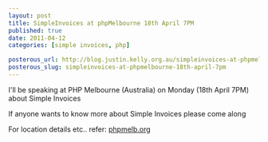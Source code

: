 ```yaml
--- 
layout: post
title: SimpleInvoices at phpMelbourne 18th April 7PM
published: true
date: 2011-04-12
categories: [simple invoices, php]

posterous_url: http://blog.justin.kelly.org.au/simpleinvoices-at-phpmelbourne-18th-april-7pm
posterous_slug: simpleinvoices-at-phpmelbourne-18th-april-7pm
---
```

I'll be speaking at PHP Melbourne (Australia) on Monday (18th April 7PM) about Simple Invoices 

If anyone wants to know more about Simple Invoices please come along 

For location details etc.. refer: [phpmelb.org](http://phpmelb.org)
